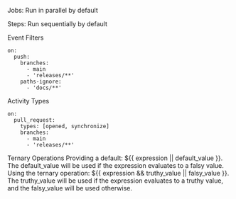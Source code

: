 Jobs:
  Run in parallel by default

Steps:
  Run sequentially by default

Event Filters
  ```
  on:
    push:
      branches:
        - main
        - 'releases/**'
      paths-ignore:
        - 'docs/**'
  ```

Activity Types
  ```
  on:
    pull_request:
      types: [opened, synchronize]
      branches:
        - main
        - 'releases/**'
  ```

Ternary Operations
  Providing a default: ${{ expression || default_value }}. The default_value will be used if the expression evaluates to a falsy value.
  Using the ternary operation: ${{ expression && truthy_value || falsy_value }}. The truthy_value will be used if the expression evaluates to a truthy value, and the falsy_value will be used otherwise.